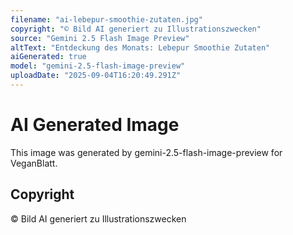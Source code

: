 ```yaml
---
filename: "ai-lebepur-smoothie-zutaten.jpg"
copyright: "© Bild AI generiert zu Illustrationszwecken"
source: "Gemini 2.5 Flash Image Preview"
altText: "Entdeckung des Monats: Lebepur Smoothie Zutaten"
aiGenerated: true
model: "gemini-2.5-flash-image-preview"
uploadDate: "2025-09-04T16:20:49.291Z"
---
```


# AI Generated Image

This image was generated by gemini-2.5-flash-image-preview for VeganBlatt.

## Copyright
© Bild AI generiert zu Illustrationszwecken
